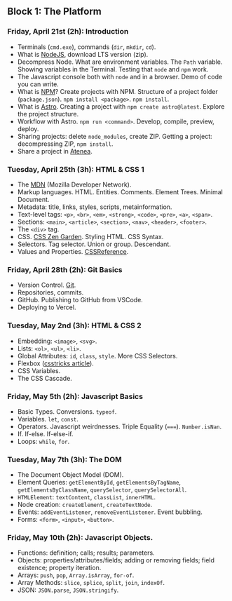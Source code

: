## Block 1: The Platform

### Friday, April 21st (2h): Introduction

- Terminals (`cmd.exe`), commands (`dir`, `mkdir`, `cd`). 
- What is [NodeJS](https://nodejs.org), download LTS version (zip).
- Decompress Node. What are environment variables. The `Path` variable. Showing variables in the Terminal. Testing that `node` and `npm` work.
- The Javascript console both with `node` and in a browser. Demo of code you can write.
- What is [NPM](https://npmjs.com)? Create projects with NPM. Structure of a project folder (`package.json`). `npm install <package>`. `npm install`.
- What is [Astro](https://astro.build). Creating a project with `npm create astro@latest`. Explore the project structure.
- Workflow with Astro. `npm run <command>`. Develop, compile, preview, deploy.
- Sharing projects: delete `node_modules`, create ZIP. Getting a project: decompressing ZIP, `npm install`. 
- Share a project in [Atenea](https://atenea.upc.edu).

### Tuesday, April 25th (3h): HTML & CSS 1

- The [MDN](https://developer.mozilla.org/) (Mozilla Developer Network).
- Markup languages. HTML. Entities. Comments. Element Trees. Minimal Document.
- Metadata: title, links, styles, scripts, metainformation.
- Text-level tags: `<p>`, `<br>`, `<em>`, `<strong>`, `<code>`, `<pre>`, `<a>`, `<span>`.
- Sections: `<main>`, `<article>`, `<section>`, `<nav>`, `<header>`, `<footer>`.
- The `<div>` tag.
- CSS. [CSS Zen Garden](https://csszengarden.com). Styling HTML. CSS Syntax. 
- Selectors. Tag selector. Union or group. Descendant.
- Values and Properties. [CSSReference](https://cssreference.io).

### Friday, April 28th (2h): Git Basics

- Version Control. [Git](https://git-scm.com).
- Repositories, commits.
- GitHub. Publishing to GitHub from VSCode.
- Deploying to Vercel.

### Tuesday, May 2nd (3h): HTML & CSS 2

- Embedding:  `<image>`, `<svg>`. 
- Lists: `<ol>`, `<ul>`, `<li>`.
- Global Attributes: `id`, `class`, `style`. More CSS Selectors.
- Flexbox ([csstricks article](https://css-tricks.com/snippets/css/a-guide-to-flexbox/)).
- CSS Variables.
- The CSS Cascade.

### Friday, May 5th (2h): Javascript Basics

- Basic Types. Conversions. `typeof`.
- Variables. `let`, `const`.
- Operators. Javascript weirdnesses. Triple Equality (`===`). `Number.isNan`.
- If. If-else. If-else-if.
- Loops: `while`, `for`.

### Tuesday, May 7th (3h): The DOM

- The Document Object Model (DOM).
- Element Queries: `getElementById`, `getElementsByTagName`, `getElementsByClassName`, `querySelector`, `querySelectorAll`.
- `HTMLElement`: `textContent`, `classList`, `innerHTML`.
- Node creation: `createElement`, `createTextNode`.
- Events: `addEventListener`, `removeEventListener`. Event bubbling.
- Forms: `<form>`, `<input>`, `<button>`.

### Friday, May 10th (2h): Javascript Objects.

- Functions: definition; calls; results; parameters.
- Objects: properties/attributes/fields; adding or removing fields; field existence; property iteration.
- Arrays: `push`, `pop`, `Array.isArray`, `for-of`.
- Array Methods: `slice`, `splice`, `split`, `join`, `indexOf`.
- JSON: `JSON.parse`, `JSON.stringify`.

